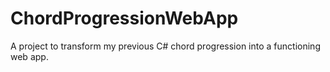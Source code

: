 # ChordProgressionWebApp
A project to transform my previous C# chord progression into a functioning web app.

